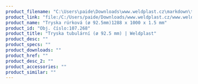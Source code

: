 ```yaml
---
product_filename: "C:\Users\paide\Downloads\www.weldplast.cz\markdown\tryska-tubularni-o-925-mm653_pg=5.md"
product_link: "file:/C:/Users/paide/Downloads/www.weldplast.cz/www.weldplast.cz/sk/tryska-tubularni-o-925-mm653_pg=5"
product_name: "Tryska rúrková (ø 92.5mm)1288 x 1000 x 1.5 mm"
product_id: "Obj. číslo:107.268"
product_title: "Tryska tubulární (ø 92.5 mm) | Weldplast"
product_desc: ""
product_specs: ""
product_downloads: ""
product_href: ""
product_desc_2: ""
product_accessories: ""
product_similar: ""
---
```

